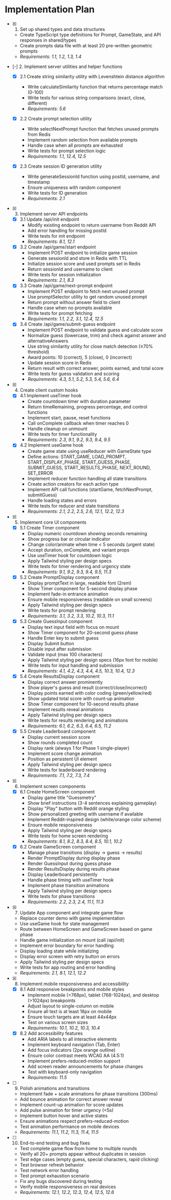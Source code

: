 # Implementation Plan

- [x] 1. Set up shared types and data structures

  - Create TypeScript type definitions for Prompt, GameState, and API responses in shared/types
  - Create prompts data file with at least 20 pre-written geometric prompts
  - _Requirements: 1.1, 1.2, 1.3, 1.4_

- [-] 2. Implement server utilities and helper functions

  - [x] 2.1 Create string similarity utility with Levenshtein distance algorithm
    - Write calculateSimilarity function that returns percentage match (0-100)
    - Write tests for various string comparisons (exact, close, different)
    - _Requirements: 5.6_
  - [x] 2.2 Create prompt selection utility

    - Write selectNextPrompt function that fetches unused prompts from Redis
    - Implement random selection from available prompts
    - Handle case when all prompts are exhausted
    - Write tests for prompt selection logic
    - _Requirements: 1.1, 12.4, 12.5_

  - [x] 2.3 Create session ID generation utility

    - Write generateSessionId function using postId, username, and timestamp
    - Ensure uniqueness with random component
    - Write tests for ID generation
    - _Requirements: 2.1_

- [x] 3. Implement server API endpoints

  - [x] 3.1 Update /api/init endpoint
    - Modify existing endpoint to return username from Reddit API
    - Add error handling for missing postId
    - Write tests for init endpoint
    - _Requirements: 8.1, 12.1_
  - [x] 3.2 Create /api/game/start endpoint
    - Implement POST endpoint to initialize game session
    - Generate sessionId and store in Redis with TTL
    - Initialize session score and used prompts set in Redis
    - Return sessionId and username to client
    - Write tests for session initialization
    - _Requirements: 2.1, 8.3_
  - [x] 3.3 Create /api/game/next-prompt endpoint
    - Implement POST endpoint to fetch next unused prompt
    - Use promptSelector utility to get random unused prompt
    - Return prompt without answer field to client
    - Handle case when no prompts available
    - Write tests for prompt fetching
    - _Requirements: 1.1, 2.2, 3.1, 12.4, 12.5_
  - [x] 3.4 Create /api/game/submit-guess endpoint
    - Implement POST endpoint to validate guess and calculate score
    - Normalize guess (lowercase, trim) and check against answer and alternativeAnswers
    - Use string similarity utility for close match detection (≥70% threshold)
    - Award points: 10 (correct), 5 (close), 0 (incorrect)
    - Update session score in Redis
    - Return result with correct answer, points earned, and total score
    - Write tests for guess validation and scoring
    - _Requirements: 4.3, 5.1, 5.2, 5.3, 5.4, 5.6, 6.4_

- [x] 4. Create client custom hooks

  - [x] 4.1 Implement useTimer hook
    - Create countdown timer with duration parameter
    - Return timeRemaining, progress percentage, and control functions
    - Implement start, pause, reset functions
    - Call onComplete callback when timer reaches 0
    - Handle cleanup on unmount
    - Write tests for timer functionality
    - _Requirements: 2.3, 9.1, 9.2, 9.3, 9.4, 9.5_
  - [x] 4.2 Implement useGame hook
    - Create game state using useReducer with GameState type
    - Define actions: START_GAME, LOAD_PROMPT, START_DISPLAY_PHASE, START_GUESS_PHASE, SUBMIT_GUESS, START_RESULTS_PHASE, NEXT_ROUND, SET_ERROR
    - Implement reducer function handling all state transitions
    - Create action creators for each action type
    - Implement API call functions (startGame, fetchNextPrompt, submitGuess)
    - Handle loading states and errors
    - Write tests for reducer and state transitions
    - _Requirements: 2.1, 2.2, 2.5, 2.6, 12.1, 12.2, 12.3_

- [x] 5. Implement core UI components

  - [x] 5.1 Create Timer component
    - Display numeric countdown showing seconds remaining
    - Show progress bar or circular indicator
    - Change color/animate when time < 5 seconds (urgent state)
    - Accept duration, onComplete, and variant props
    - Use useTimer hook for countdown logic
    - Apply Tailwind styling per design specs
    - Write tests for timer rendering and urgency state
    - _Requirements: 9.1, 9.2, 9.3, 9.4, 9.5, 11.3_
  - [x] 5.2 Create PromptDisplay component
    - Display promptText in large, readable font (2rem)
    - Show Timer component for 5-second display phase
    - Implement fade-in entrance animation
    - Ensure mobile responsiveness (readable on small screens)
    - Apply Tailwind styling per design specs
    - Write tests for prompt rendering
    - _Requirements: 3.1, 3.2, 3.3, 10.2, 10.3, 11.1_
  - [x] 5.3 Create GuessInput component
    - Display text input field with focus on mount
    - Show Timer component for 20-second guess phase
    - Handle Enter key to submit guess
    - Display Submit button
    - Disable input after submission
    - Validate input (max 100 characters)
    - Apply Tailwind styling per design specs (16px font for mobile)
    - Write tests for input handling and submission
    - _Requirements: 4.1, 4.2, 4.3, 4.4, 4.5, 10.3, 10.4, 12.3_
  - [x] 5.4 Create ResultsDisplay component
    - Display correct answer prominently
    - Show player's guess and result (correct/close/incorrect)
    - Display points earned with color coding (green/yellow/red)
    - Show updated total score with count-up animation
    - Show Timer component for 10-second results phase
    - Implement results reveal animations
    - Apply Tailwind styling per design specs
    - Write tests for results rendering and animations
    - _Requirements: 6.1, 6.2, 6.3, 6.4, 6.5, 11.2_
  - [x] 5.5 Create Leaderboard component
    - Display current session score
    - Show rounds completed count
    - Display rank (always 1 for Phase 1 single-player)
    - Implement score change animation
    - Position as persistent UI element
    - Apply Tailwind styling per design specs
    - Write tests for leaderboard rendering
    - _Requirements: 7.1, 7.2, 7.3, 7.4_

- [x] 6. Implement screen components

  - [x] 6.1 Create HomeScreen component
    - Display game title "Guessmetry"
    - Show brief instructions (3-4 sentences explaining gameplay)
    - Display "Play" button with Reddit orange styling
    - Show personalized greeting with username if available
    - Implement Reddit-inspired design (white/orange color scheme)
    - Ensure mobile responsiveness
    - Apply Tailwind styling per design specs
    - Write tests for home screen rendering
    - _Requirements: 8.1, 8.2, 8.3, 8.4, 8.5, 10.1, 10.2_
  - [x] 6.2 Create GameScreen component
    - Manage phase transitions (display → guess → results)
    - Render PromptDisplay during display phase
    - Render GuessInput during guess phase
    - Render ResultsDisplay during results phase
    - Display Leaderboard persistently
    - Handle phase timing with useTimer hook
    - Implement phase transition animations
    - Apply Tailwind styling per design specs
    - Write tests for phase transitions
    - _Requirements: 2.2, 2.3, 2.4, 11.1, 11.3_

- [x] 7. Update App component and integrate game flow

  - Replace counter demo with game implementation
  - Use useGame hook for state management
  - Route between HomeScreen and GameScreen based on game phase
  - Handle game initialization on mount (call /api/init)
  - Implement error boundary for error handling
  - Display loading state while initializing
  - Display error screen with retry button on errors
  - Apply Tailwind styling per design specs
  - Write tests for app routing and error handling
  - _Requirements: 2.1, 8.1, 12.1, 12.2_

- [x] 8. Implement mobile responsiveness and accessibility

  - [x] 8.1 Add responsive breakpoints and mobile styles
    - Implement mobile (<768px), tablet (768-1024px), and desktop (>1024px) breakpoints
    - Adjust layout to single-column on mobile
    - Ensure all text is at least 16px on mobile
    - Ensure touch targets are at least 44x44px
    - Test on various screen sizes
    - _Requirements: 10.1, 10.2, 10.3, 10.4_
  - [x] 8.2 Add accessibility features
    - Add ARIA labels to all interactive elements
    - Implement keyboard navigation (Tab, Enter)
    - Add focus indicators (2px orange outline)
    - Ensure color contrast meets WCAG AA (4.5:1)
    - Implement prefers-reduced-motion support
    - Add screen reader announcements for phase changes
    - Test with keyboard-only navigation
    - _Requirements: 11.5_

- [ ] 9. Polish animations and transitions

  - Implement fade + scale animations for phase transitions (300ms)
  - Add bounce animation for correct answer reveal
  - Implement count-up animation for score updates
  - Add pulse animation for timer urgency (<5s)
  - Implement button hover and active states
  - Ensure animations respect prefers-reduced-motion
  - Test animation performance on mobile devices
  - _Requirements: 11.1, 11.2, 11.3, 11.4, 11.5_

- [ ] 10. End-to-end testing and bug fixes
  - Test complete game flow from home to multiple rounds
  - Verify all 20+ prompts appear without duplicates in session
  - Test edge cases (empty guess, special characters, rapid clicking)
  - Test browser refresh behavior
  - Test network error handling
  - Test prompt exhaustion scenario
  - Fix any bugs discovered during testing
  - Verify mobile responsiveness on real devices
  - _Requirements: 12.1, 12.2, 12.3, 12.4, 12.5, 12.6_
